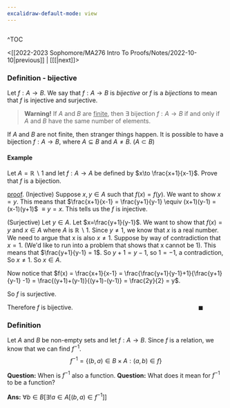 ```yaml
---
excalidraw-default-mode: view
---
```



```toc

```

^TOC

<[[2022-2023 Sophomore/MA276 Intro To Proofs/Notes/2022-10-10|previous]] | [[[|next]]>

### Definition - bijective
Let $f:A\to B$. We say that $f:A\to B$ is *bijective* or $f$ is a *bijections* to mean that $f$ is injective and surjective.

> **Warning!** If $A$ and $B$ are <u>finite</u>, then $\exists$ bijection $f:A\to B$ if and only if $A$ and $B$ have the same number of elements.

If $A$ and $B$ are not finite, then stranger things happen. It is possible to have a bijection $f:A\to B$, where $A\subseteq B$ and $A\neq B$. $(A\subset B)$



#### Example
Let $A = \mathbb{R}\backslash{1}$ and let $f:A\to A$ be defined by $x\to \frac{x+1}{x-1}$. Prove that $f$ is a bijection.

<u>proof</u>. (Injective) Suppose $x,y \in A$ such that $f(x)=f(y)$. We want to show $x=y$. This means that $\frac{x+1}{x-1} = \frac{y+1}{y-1} \equiv (x+1)(y-1) = (x-1)(y+1)$ $\equiv y=x$. This tells us the $f$ is injective.

(Surjective) Let $y \in A$.  Let $x=\frac{y+1}{y-1}$. We want to show that $f(x) = y$ and $x\in A$ where $A$ is $\mathbb{R}\backslash{1}$. Since $y\neq 1$, we know that $x$ is a real number. We need to argue that x is also $x \neq 1$. Suppose by way of contradiction that $x=1$. (We'd like to run into a problem that shows that x cannot be 1). This means that $\frac{y+1}{y-1} = 1$. So $y+1 = y -1$, so $1= -1$, a contradiction, So $x\neq 1$. So $x\in A.$

Now notice that $f(x) = \frac{x+1}{x-1} = \frac{\frac{y+1}{y-1}+1}{\frac{y+1}{y-1} -1} = \frac{(y+1)+(y-1)}{(y+1)-(y-1)} = \frac{2y}{2} = y$.

So $f$ is surjective.

Therefore $f$ is bijective. $\qquad\qquad\qquad\qquad\qquad\qquad\qquad\qquad\qquad\blacksquare$


### Definition 

Let $A$ and $B$ be non-empty sets and let $f: A\to B$.  Since $f$ is a relation, we know that we can find $f^{-1}$. 
$$f^{-1} = \{(b,a) \in B\times A : (a,b) \in f\}$$

**Question:** When is $f^{-1}$ also a function.
**Question:** What does it mean for $f^{-1}$ to be a function?

**Ans:** $\forall b \in B[\exists!a\in A[(b,a)\in f^{-1}]]$